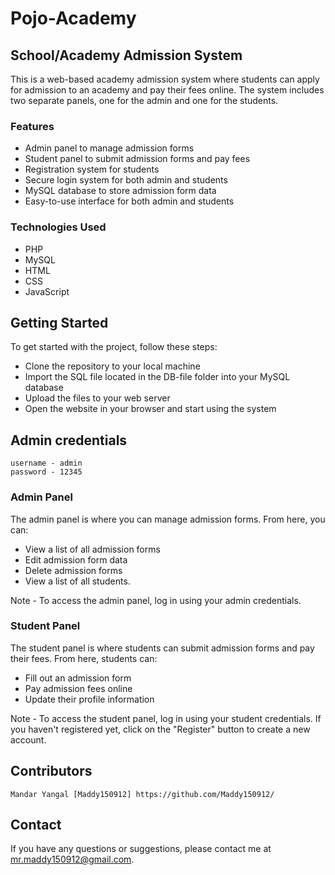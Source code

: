 # Pojo-Academy

## School/Academy Admission System

This is a web-based academy admission system where students can apply for admission to an academy and pay their fees online. The system includes two separate panels, one for the admin and one for the students.


### Features

  * Admin panel to manage admission forms
  * Student panel to submit admission forms and pay fees
  * Registration system for students
  * Secure login system for both admin and students
  * MySQL database to store admission form data
  * Easy-to-use interface for both admin and students

### Technologies Used

  * PHP
  * MySQL
  * HTML
  * CSS
  * JavaScript

## Getting Started

To get started with the project, follow these steps:

  * Clone the repository to your local machine
  * Import the SQL file located in the DB-file folder into your MySQL database
  * Upload the files to your web server
  * Open the website in your browser and start using the system

## Admin credentials

    username - admin 
    password - 12345

### Admin Panel

The admin panel is where you can manage admission forms. From here, you can:

  * View a list of all admission forms
  * Edit admission form data
  * Delete admission forms
  * View a list of all students.
  
Note - To access the admin panel, log in using your admin credentials.
  
### Student Panel

The student panel is where students can submit admission forms and pay their fees. From here, students can:

  * Fill out an admission form
  * Pay admission fees online
  * Update their profile information

Note - To access the student panel, log in using your student credentials. If you haven't registered yet, click on the "Register" button to create a new account.

## Contributors

    Mandar Yangal [Maddy150912] https://github.com/Maddy150912/

## Contact

If you have any questions or suggestions, please contact me at mr.maddy150912@gmail.com.

